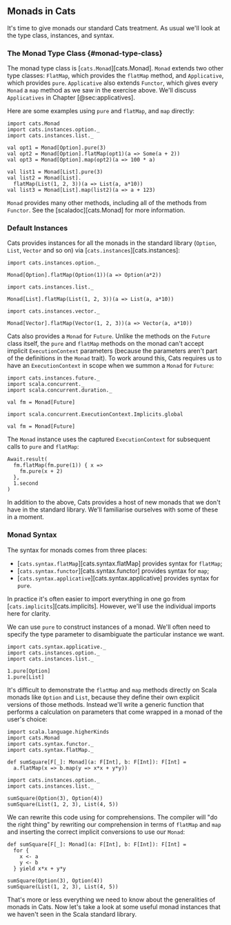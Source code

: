 ## Monads in Cats

It's time to give monads our standard Cats treatment.
As usual we'll look at the type class, instances, and syntax.

### The Monad Type Class {#monad-type-class}

The monad type class is [`cats.Monad`][cats.Monad].
`Monad` extends two other type classes:
`FlatMap`, which provides the `flatMap` method,
and `Applicative`, which provides `pure`.
`Applicative` also extends `Functor`,
which gives every `Monad` a `map` method
as we saw in the exercise above.
We'll discuss `Applicatives` in Chapter [@sec:applicatives].

Here are some examples using `pure` and `flatMap`, and `map` directly:

```tut:book:silent
import cats.Monad
import cats.instances.option._
import cats.instances.list._
```

```tut:book
val opt1 = Monad[Option].pure(3)
val opt2 = Monad[Option].flatMap(opt1)(a => Some(a + 2))
val opt3 = Monad[Option].map(opt2)(a => 100 * a)

val list1 = Monad[List].pure(3)
val list2 = Monad[List].
  flatMap(List(1, 2, 3))(a => List(a, a*10))
val list3 = Monad[List].map(list2)(a => a + 123)
```

`Monad` provides many other methods,
including all of the methods from `Functor`.
See the [scaladoc][cats.Monad] for more information.

### Default Instances

Cats provides instances for all the monads in the standard library
(`Option`, `List`, `Vector` and so on) via [`cats.instances`][cats.instances]:

```tut:book:silent
import cats.instances.option._
```

```tut:book
Monad[Option].flatMap(Option(1))(a => Option(a*2))
```

```tut:book:silent
import cats.instances.list._
```

```tut:book
Monad[List].flatMap(List(1, 2, 3))(a => List(a, a*10))
```

```tut:book:silent
import cats.instances.vector._
```

```tut:book
Monad[Vector].flatMap(Vector(1, 2, 3))(a => Vector(a, a*10))
```

Cats also provides a `Monad` for `Future`.
Unlike the methods on the `Future` class itself,
the `pure` and `flatMap` methods on the monad
can't accept implicit `ExecutionContext` parameters
(because the parameters aren't part of the definitions in the `Monad` trait).
To work around this, Cats requires us to have an `ExecutionContext` in scope
when we summon a `Monad` for `Future`:

```tut:book:silent
import cats.instances.future._
import scala.concurrent._
import scala.concurrent.duration._
```

```tut:book:fail
val fm = Monad[Future]
```

```tut:book:silent
import scala.concurrent.ExecutionContext.Implicits.global
```

```tut:book
val fm = Monad[Future]
```

The `Monad` instance uses the captured `ExecutionContext`
for subsequent calls to `pure` and `flatMap`:

```tut:book
Await.result(
  fm.flatMap(fm.pure(1)) { x =>
    fm.pure(x + 2)
  },
  1.second
)
```

In addition to the above,
Cats provides a host of new monads that we don't have in the standard library.
We'll familiarise ourselves with some of these in a moment.

### Monad Syntax

The syntax for monads comes from three places:

 - [`cats.syntax.flatMap`][cats.syntax.flatMap]
   provides syntax for `flatMap`;
 - [`cats.syntax.functor`][cats.syntax.functor]
   provides syntax for `map`;
 - [`cats.syntax.applicative`][cats.syntax.applicative]
   provides syntax for `pure`.

In practice it's often easier to import everything in one go
from [`cats.implicits`][cats.implicits].
However, we'll use the individual imports here for clarity.

We can use `pure` to construct instances of a monad.
We'll often need to specify the type parameter to disambiguate the particular instance we want.

```tut:book:silent
import cats.syntax.applicative._
import cats.instances.option._
import cats.instances.list._
```

```tut:book
1.pure[Option]
1.pure[List]
```

It's difficult to demonstrate the `flatMap` and `map` methods
directly on Scala monads like `Option` and `List`,
because they define their own explicit versions of those methods.
Instead we'll write a generic function that
performs a calculation on parameters
that come wrapped in a monad of the user's choice:

```tut:book:silent
import scala.language.higherKinds
import cats.Monad
import cats.syntax.functor._
import cats.syntax.flatMap._

def sumSquare[F[_]: Monad](a: F[Int], b: F[Int]): F[Int] =
  a.flatMap(x => b.map(y => x*x + y*y))

import cats.instances.option._
import cats.instances.list._
```

```tut:book
sumSquare(Option(3), Option(4))
sumSquare(List(1, 2, 3), List(4, 5))
```

We can rewrite this code using for comprehensions.
The compiler will "do the right thing" by
rewriting our comprehension in terms of `flatMap` and `map`
and inserting the correct implicit conversions to use our `Monad`:

```tut:book:silent
def sumSquare[F[_]: Monad](a: F[Int], b: F[Int]): F[Int] =
  for {
    x <- a
    y <- b
  } yield x*x + y*y
```

```tut:book
sumSquare(Option(3), Option(4))
sumSquare(List(1, 2, 3), List(4, 5))
```

That's more or less everything we need to know
about the generalities of monads in Cats.
Now let's take a look at some useful monad instances
that we haven't seen in the Scala standard library.
